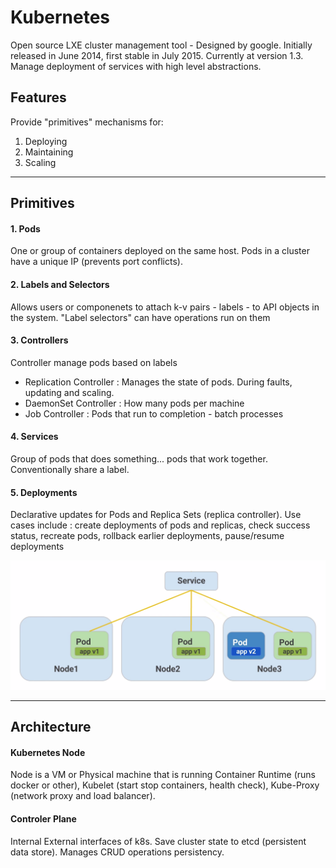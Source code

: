 # Kubernetes
Open source LXE cluster management tool - Designed by google. Initially released in June 2014, first stable in July 2015. Currently at version 1.3.
Manage deployment of services with high level abstractions.

## Features
Provide "primitives" mechanisms for:
1. Deploying
2. Maintaining
3. Scaling
* * *
## Primitives
#### 1. Pods
One or group of containers deployed on the same host. Pods in a cluster have a unique IP (prevents port conflicts).
#### 2. Labels and Selectors
Allows users or componenets to attach k-v pairs - labels - to API objects in the system. "Label selectors" can have operations run on them
#### 3. Controllers
Controller manage pods based on labels
* Replication Controller : Manages the state of pods. During faults, updating and scaling.
* DaemonSet Controller : How many pods per machine
* Job Controller : Pods that run to completion - batch processes

#### 4. Services
Group of pods that does something... pods that work together. Conventionally share a label.
#### 5. Deployments
Declarative updates for Pods and Replica Sets (replica controller). Use cases include : create deployments of pods and replicas, check success status, recreate pods, rollback earlier deployments, pause/resume deployments

![](img/servicearch.png?raw=true)
* * *
## Architecture
#### Kubernetes Node
Node is a VM or Physical machine that is running Container Runtime (runs docker or other), Kubelet (start stop containers, health check), Kube-Proxy (network proxy and load balancer).
#### Controler Plane
Internal External interfaces of k8s. Save cluster state to etcd (persistent data store). Manages CRUD operations persistency.
